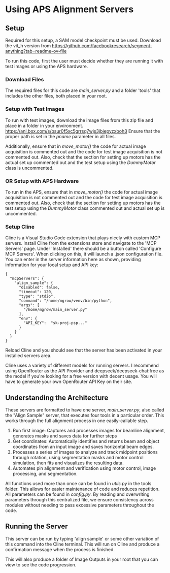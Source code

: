 # Using APS Alignment Servers

## Setup
Required for this setup, a SAM model checkpoint must be used. Download the vit_h version from https://github.com/facebookresearch/segment-anything?tab=readme-ov-file 

To run this code, first the user must decide whether they are running it with test images or using the APS hardware. 

### Download Files
The required files for this code are *main_server.py* and a folder 'tools' that includes the other files, both placed in your root.

### Setup with Test Images
To run with test images, download the image files from this zip file and place in a folder in your environment.
https://anl.box.com/s/bsur0f5xc5grrsq7wjs3jbiepyzxboh3
Ensure that the proper path is set in the *pname* parameter in all files. 

Additionally, ensure that in *move_motor()* the code for actual image acquisition is commented out and the code for test image acquisition is not commented out. Also, check that the section for setting up motors has the actual set up commented out and the test setup using the *DummyMotor* class is uncommented.

### OR Setup with APS Hardware
To run in the APS, ensure that in *move_motor()* the code for actual image acquisition is not commented out and the code for test image acquisition is commented out. Also, check that the section for setting up motors has the test setup using the *DummyMotor* class commented out and actual set up is uncommented.

### Setup Cline
Cline is a Visual Studio Code extension that plays nicely with custom MCP servers. Install Cline from the extensions store and navigate to the 'MCP Servers' page. Under 'Installed' there should be a button called 'Configure MCP Servers'. When clicking on this, it will launch a .json configuration file. 
You can enter in the server information here as shown, providing information for your local setup and API key:
```
{
  "mcpServers": {
    "align_sample": {
      "disabled": false,
      "timeout": 120,
      "type": "stdio",
      "command": "/home/mgrow/venv/bin/python",
      "args": [
        "/home/mgrow/main_server.py"
      ],
      "env": {
        "API_KEY":  "sk-proj-psp..."
      }
    }
  }
}
```
Reload Cline and you should see that the server has been activated in your installed servers area.

Cline uses a variety of different models for running servers. I recommend using OpenRouter as the API Provider and deepseek/deepseek-chat:free as the model if you're looking for a free version with decent usage. You will have to generate your own OpenRouter API Key on their site.

## Understanding the Architecture
These servers are formatted to have one server, *main_server.py*, also called the "Align Sample" server, that executes four tools in a particular order. This works through the full alignment process in one easily-callable step. 

1. Run first image: Captures and processes images for beamline alignment, generates masks and saves data for further steps
2. Get coordinates: Automatically identifies and returns beam and object coordinates from an input image and saves horizontal beam edges.
3. Processes a series of images to analyze and track midpoint positions through rotation, using segmentation masks and motor control simulation, then fits and visualizes the resulting data.
4. Automates pin alignment and verification using motor control, image processing, and segmentation.

All functions used more than once can be found in *utils.py* in the tools folder. This allows for easier maintenance of code and reduces repetition. All parameters can be found in *config.py*. By reading and overwriting parameters through this centralized file, we ensure consistency across modules without needing to pass excessive parameters throughout the code.

## Running the Server
This server can be run by typing 'align sample' or some other variation of this command into the Cline terminal. 
This will run on Cline and produce a confirmation message when the process is finished. 

This will also produce a folder of Image Outputs in your root that you can view to see the code progression.